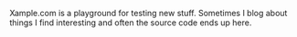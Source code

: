 Xample.com is a playground for testing new stuff. Sometimes I blog about things I find interesting and often the source code ends up here.





